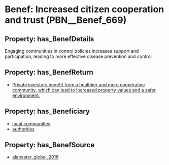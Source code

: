 # Benef: __Increased citizen cooperation and trust__ (PBN__Benef_669)

## Property: has_BenefDetails

Engaging communities in control policies increases support and participation, leading to more effective disease prevention and control

## Property: has_BenefReturn

* [Private investors benefit from a healthier and more cooperative community, which can lead to increased property values and a safer environment.](../BenefReturn/PBN__BenefReturn_715)

## Property: has_Beneficiary

* [local communities](../Stakeholder/PBN__Stakeholder_85)
* [authorities](../Stakeholder/PBN__Stakeholder_277)

## Property: has_BenefSource

* [alabaster_global_2016](../Article/PBN__Article_132)

